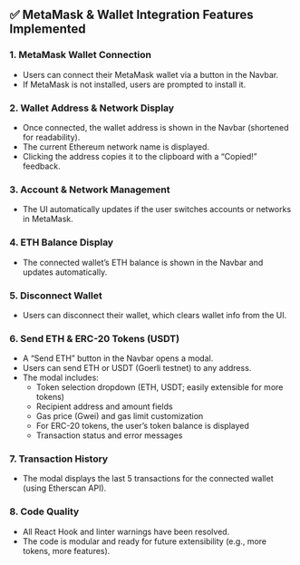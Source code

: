 ## ✅ MetaMask & Wallet Integration Features Implemented

### 1. **MetaMask Wallet Connection**
- Users can connect their MetaMask wallet via a button in the Navbar.
- If MetaMask is not installed, users are prompted to install it.

### 2. **Wallet Address & Network Display**
- Once connected, the wallet address is shown in the Navbar (shortened for readability).
- The current Ethereum network name is displayed.
- Clicking the address copies it to the clipboard with a “Copied!” feedback.

### 3. **Account & Network Management**
- The UI automatically updates if the user switches accounts or networks in MetaMask.

### 4. **ETH Balance Display**
- The connected wallet’s ETH balance is shown in the Navbar and updates automatically.

### 5. **Disconnect Wallet**
- Users can disconnect their wallet, which clears wallet info from the UI.

### 6. **Send ETH & ERC-20 Tokens (USDT)**
- A “Send ETH” button in the Navbar opens a modal.
- Users can send ETH or USDT (Goerli testnet) to any address.
- The modal includes:
  - Token selection dropdown (ETH, USDT; easily extensible for more tokens)
  - Recipient address and amount fields
  - Gas price (Gwei) and gas limit customization
  - For ERC-20 tokens, the user’s token balance is displayed
  - Transaction status and error messages

### 7. **Transaction History**
- The modal displays the last 5 transactions for the connected wallet (using Etherscan API).

### 8. **Code Quality**
- All React Hook and linter warnings have been resolved.
- The code is modular and ready for future extensibility (e.g., more tokens, more features).
